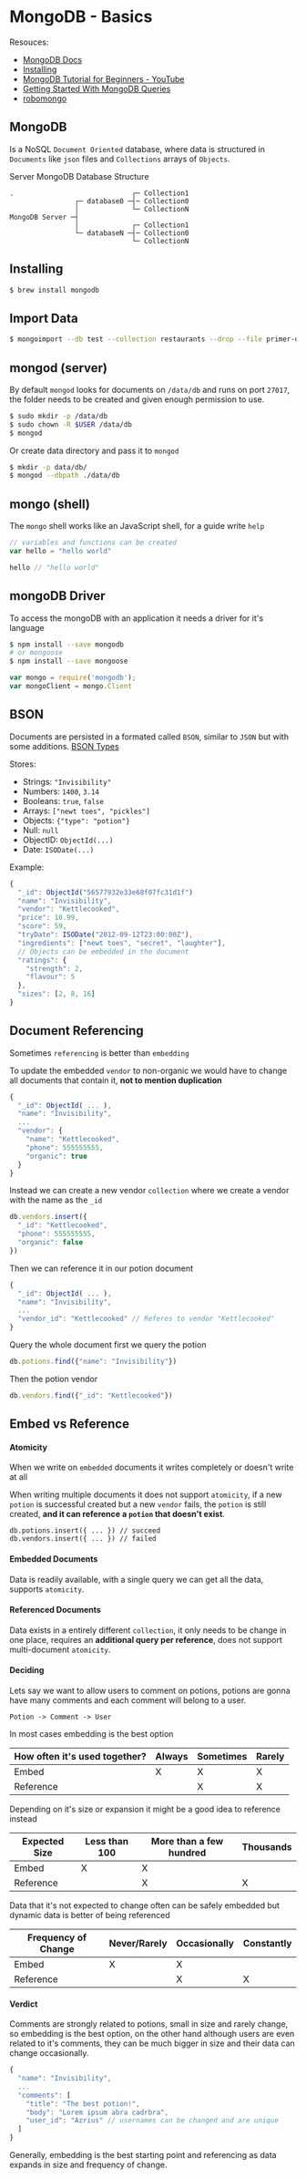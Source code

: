 # MongoDB - Basics

Resouces:
- [MongoDB Docs](https://docs.mongodb.org/getting-started/node/introduction/)
- [Installing](http://docs.mongodb.org/master/tutorial/install-mongodb-on-os-x/?_ga=1.148455231.929616701.1431273906)
- [MongoDB Tutorial for Beginners - YouTube](https://www.youtube.com/watch?v=W-WihPoEbR4)
- [Getting Started With MongoDB Queries](https://github.com/sedouard/mongodb-mva/tree/master/module2_getting_started)
- [robomongo](http://robomongo.org)

## MongoDB
Is a NoSQL `Document Oriented` database, where data is structured in `Documents` like `json` files and `Collections` arrays of
`Objects`.

Server MongoDB Database Structure
```
.                             ┌─ Collection1
                ┌─ database0 ─┤─ Collection0
                │             └─ CollectionN
MongoDB Server ─┤
                │             ┌─ Collection1
                └─ databaseN ─┤─ Collection0
                              └─ CollectionN
```

## Installing

```sh
$ brew install mongodb
```

## Import Data
```sh
$ mongoimport --db test --collection restaurants --drop --file primer-dataset.json
```

## mongod (server)
By default `mongod` looks for documents on `/data/db` and runs on port `27017`, the folder needs to be created and given enough permission to use.

```sh
$ sudo mkdir -p /data/db
$ sudo chown -R $USER /data/db
$ mongod
```

Or create data directory and pass it to `mongod`
```sh
$ mkdir -p data/db/
$ mongod --dbpath ./data/db
```

## mongo (shell)
The `mongo` shell works like an JavaScript shell, for a guide write `help`

```js
// variables and functions can be created
var hello = "hello world"

hello // "hello world"
```

## mongoDB Driver
To access the mongoDB with an application it needs a driver for it's language

```sh
$ npm install --save mongodb
# or mongoose
$ npm install --save mongoose
```
```js
var mongo = require('mongodb');
var mongoClient = mongo.Client
```

## BSON
Documents are persisted in a formated called `BSON`, similar to `JSON` but with some additions. [BSON Types](https://docs.mongodb.org/manual/reference/bson-types/#bson-types-comparison-order)

Stores:
- Strings: `"Invisibility"`
- Numbers: `1400`, `3.14`
- Booleans: `true`, `false`
- Arrays: `["newt toes", "pickles"]`
- Objects: `{"type": "potion"}`
- Null: `null`
- ObjectID: `ObjectId(...)`
- Date: `ISODate(...)`

Example:
```js
{
  "_id": ObjectId("56577932e33e68f07fc31d1f")
  "name": "Invisibility",
  "vendor": "Kettlecooked",
  "price": 10.99,
  "score": 59,
  "tryDate": ISODate("2012-09-12T23:00:00Z"),
  "ingredients": ["newt toes", "secret", "laughter"],
  // Objects can be embedded in the document
  "ratings": {
    "strength": 2,
    "flavour": 5
  },
  "sizes": [2, 8, 16]
}
```


## Document Referencing
Sometimes `referencing` is better than `embedding`

To update the embedded `vendor` to non-organic we would have to change all documents that contain it, **not to mention duplication**
```js
{
  "_id": ObjectId( ... ),
  "name": "Invisibility",
  ...
  "vendor": {
    "name": "Kettlecooked",
    "phone": 555555555,
    "organic": true
  }
}
```

Instead we can create a new vendor `collection` where we create a vendor with the name as the `_id`
```js
db.vendors.insert({
  "_id": "Kettlecooked",
  "phone": 555555555,
  "organic": false
})
```
Then we can reference it in our potion document
```js
{
  "_id": ObjectId( ... ),
  "name": "Invisibility",
  ...
  "vendor_id": "Kettlecooked" // Referes to vendor "Kettlecooked"
}
```

Query the whole document first we query the potion
```js
db.potions.find({"name": "Invisibility"})
```
Then the potion vendor
 ```js
 db.vendors.find({"_id": "Kettlecooked"})
 ```

## Embed vs Reference

#### Atomicity
When we write on `embedded` documents it writes completely or doesn't write at all

When writing multiple documents it does not support `atomicity`, if a new `potion` is successful created but a new `vendor` fails, the `potion` is still created, **and it can reference a `potion` that doesn't exist**.
```
db.potions.insert({ ... }) // succeed
db.vendors.insert({ ... }) // failed
```

#### Embedded Documents
Data is readily available, with a single query we can get all the data, supports `atomicity`.


#### Referenced Documents
Data exists in a entirely different `collection`, it only needs to be change in one place, requires an **additional query per reference**, does not support multi-document `atomicity`.

#### Deciding
Lets say we want to allow users to comment on potions, potions are gonna have many comments and each comment will belong to a user.
```
Potion -> Comment -> User
```

In most cases embedding is the best option

How often it's used together? | Always | Sometimes | Rarely
------------------------------|--------|-----------|-------
Embed                         | X      | X         | X
Reference                     |        | X         | X

Depending on it's size or expansion it might be a good idea to reference instead

Expected Size | Less than 100 | More than a few hundred | Thousands
--------------|---------------|-------------------------|----------
Embed         | X             | X                       |
Reference     |               | X                       | X

Data that it's not expected to change often can be safely embedded but dynamic data is better of being referenced

Frequency of Change | Never/Rarely | Occasionally | Constantly
--------------------|--------------|--------------|-----------
Embed               | X            | X            |
Reference           |              | X            | X

#### Verdict
Comments are strongly related to potions, small in size and rarely change, so embedding is the best option, on the other hand although users are even related to it's comments, they can be much bigger in size and their data can change occasionally.

```js
{
  "name": "Invisibility",
  ...
  "comments": [
    "title": "The best potion!",
    "body": "Lorem ipsum abra cadrbra",
    "user_id": "Azrius" // usernames can be changed and are unique
  ]
}
```

Generally, embedding is the best starting point and referencing as data expands in size and frequency of change.
